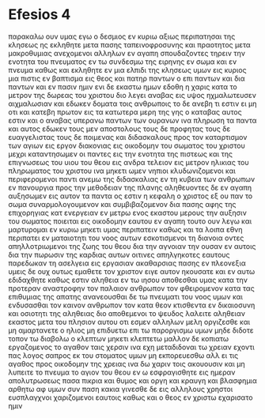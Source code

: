 # Efesios 4
παρακαλω ουν υμας εγω ο δεσμιος εν κυριω αξιως περιπατησαι της κλησεως ης εκληθητε
μετα πασης ταπεινοφροσυνης και πραοτητος μετα μακροθυμιας ανεχομενοι αλληλων εν αγαπη
σπουδαζοντες τηρειν την ενοτητα του πνευματος εν τω συνδεσμω της ειρηνης 
εν σωμα και εν πνευμα καθως και εκληθητε εν μια ελπιδι της κλησεως υμων 
εις κυριος μια πιστις εν βαπτισμα
εις θεος και πατηρ παντων ο επι παντων και δια παντων και εν πασιν ημιν 
ενι δε εκαστω ημων εδοθη η χαρις κατα το μετρον της δωρεας του χριστου 
διο λεγει αναβας εις υψος ηχμαλωτευσεν αιχμαλωσιαν και εδωκεν δοματα τοις ανθρωποις
το δε ανεβη τι εστιν ει μη οτι και κατεβη πρωτον εις τα κατωτερα μερη της γης
ο καταβας αυτος εστιν και ο αναβας υπερανω παντων των ουρανων ινα πληρωση τα παντα
και αυτος εδωκεν τους μεν αποστολους τους δε προφητας τους δε ευαγγελιστας τους δε ποιμενας και διδασκαλους
προς τον καταρτισμον των αγιων εις εργον διακονιας εις οικοδομην του σωματος του χριστου
μεχρι καταντησωμεν οι παντες εις την ενοτητα της πιστεως και της επιγνωσεως του υιου του θεου εις ανδρα τελειον εις μετρον ηλικιας του πληρωματος του χριστου
ινα μηκετι ωμεν νηπιοι κλυδωνιζομενοι και περιφερομενοι παντι ανεμω της διδασκαλιας εν τη κυβεια των ανθρωπων εν πανουργια προς την μεθοδειαν της πλανης
αληθευοντες δε εν αγαπη αυξησωμεν εις αυτον τα παντα ος εστιν η κεφαλη ο χριστος
εξ ου παν το σωμα συναρμολογουμενον και συμβιβαζομενον δια πασης αφης της επιχορηγιας κατ ενεργειαν εν μετρω ενος εκαστου μερους την αυξησιν του σωματος ποιειται εις οικοδομην εαυτου εν αγαπη
τουτο ουν λεγω και μαρτυρομαι εν κυριω μηκετι υμας περιπατειν καθως και τα λοιπα εθνη περιπατει εν ματαιοτητι του νοος αυτων
εσκοτισμενοι τη διανοια οντες απηλλοτριωμενοι της ζωης του θεου δια την αγνοιαν την ουσαν εν αυτοις δια την πωρωσιν της καρδιας αυτων
οιτινες απηλγηκοτες εαυτους παρεδωκαν τη ασελγεια εις εργασιαν ακαθαρσιας πασης εν πλεονεξια
υμεις δε ουχ ουτως εμαθετε τον χριστον
ειγε αυτον ηκουσατε και εν αυτω εδιδαχθητε καθως εστιν αληθεια εν τω ιησου
αποθεσθαι υμας κατα την προτεραν αναστροφην τον παλαιον ανθρωπον τον φθειρομενον κατα τας επιθυμιας της απατης
ανανεουσθαι δε τω πνευματι του νοος υμων
και ενδυσασθαι τον καινον ανθρωπον τον κατα θεον κτισθεντα εν δικαιοσυνη και οσιοτητι της αληθειας
διο αποθεμενοι το ψευδος λαλειτε αληθειαν εκαστος μετα του πλησιον αυτου οτι εσμεν αλληλων μελη
οργιζεσθε και μη αμαρτανετε ο ηλιος μη επιδυετω επι τω παροργισμω υμων 
μηδε διδοτε τοπον τω διαβολω
ο κλεπτων μηκετι κλεπτετω μαλλον δε κοπιατω εργαζομενος το αγαθον ταις χερσιν ινα εχη μεταδιδοναι τω χρειαν εχοντι
πας λογος σαπρος εκ του στοματος υμων μη εκπορευεσθω αλλ ει τις αγαθος προς οικοδομην της χρειας ινα δω χαριν τοις ακουουσιν
και μη λυπειτε το πνευμα το αγιον του θεου εν ω εσφραγισθητε εις ημεραν απολυτρωσεως
πασα πικρια και θυμος και οργη και κραυγη και βλασφημια αρθητω αφ υμων συν παση κακια
γινεσθε δε εις αλληλους χρηστοι ευσπλαγχνοι χαριζομενοι εαυτοις καθως και ο θεος εν χριστω εχαρισατο ημιν
